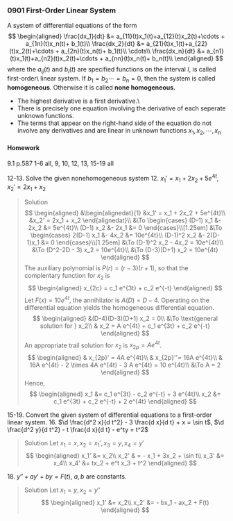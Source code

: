 ### 0901 First-Order Linear System

A system of differential equations of the form
$$
\begin{aligned}
\frac{dx_1}{dt} &= a_{11}(t)x_1(t)+a_{12}(t)x_2(t)+\cdots + a_{1n}(t)x_n(t)+ b_1(t)\\
\frac{dx_2}{dt} &= a_{21}(t)x_1(t)+a_{22}(t)x_2(t)+\cdots + a_{2n}(t)x_n(t)+ b_1(t)\\
\cdots\\
\frac{dx_n}{dt} &= a_{n1}(t)x_1(t)+a_{n2}(t)x_2(t)+\cdots + a_{nn}(t)x_n(t)+ b_n(t)\\
\end{aligned}
$$
where the $a_{ij}(t)$ and $b_i(t)$ are specified functions on the interval $I$, is called first-order\ linear system. If $b_1 = b_2 \cdots = b_n = 0$, then the system is called **homogeneous**. Otherwise it is called **none homogeneous.**
+ The highest derivative is a first derivative.\
+ There is precisely one equation involving the derivative of each seperate unknown functions.
+ The terms that appear on the right-hand side of the equation do not involve any derivatives and are linear in unknown functions $x_1, x_2, \cdots, x_n$


#### Homework
9.1 p.587 1-6 all, 9, 10, 12, 13, 15-19 all

12-13\. Solve the given nonehomogeneous system
12\. $x_1' = x_1 + 2x_2 + 5e^{4t}$, $x_2' = 2x_1 + x_2$
>Solution
$$
\begin{aligned}
&\begin{alignedat}{1}
&x_1' = x_1 + 2x_2 + 5e^{4t}\\
&x_2' = 2x_1 + x_2
\end{alignedat}\\
&\To \begin{cases}
(D-1) x_1 &- 2x_2 &= 5e^{4t}\\
(D-1) x_2 &- 2x_1 &= 0
\end{cases}\\[1.25em]
&\To \begin{cases}
2(D-1) x_1 &- 4x_2 &= 10e^{4t}\\
(D-1)^2 x_2 &- 2(D-1)x_1 &= 0
\end{cases}\\[1.25em]
&\To (D-1)^2 x_2 - 4x_2 = 10e^{4t}\\
&\To (D^2-2D - 3) x_2 = 10e^{4t}\\
&\To (D-3)(D+1) x_2 = 10e^{4t}
\end{aligned}
$$
The auxiliary polynomial is $P(r) = (r-3)(r+1)$, so that the complentary function for $x_2$ is
$$
\begin{aligned}
x_{2c} = c_1 e^{3t} + c_2 e^{-t}
\end{aligned}
$$
Let $F(x) = 10e^{4t}$, the annihilator is $A(D) = D-4$. Operating on the differential equation yields the homogeneous differential equation.
$$
\begin{aligned}
&(D-4)(D-3)(D+1) x_2 = 0\\
&\To \text{general solution for } x_2\\
& x_2 = A e^{4t} + c_1 e^{3t} + c_2 e^{-t}
\end{aligned}
$$
An appropriate trail solution for $x_2$ is $x_{2p} = A e^{4t}$.
$$
\begin{aligned}
& x_{2p}' = 4A e^{4t}\\
& x_{2p}''= 16A e^{4t}\\
& 16A e^{4t} - 2 \times 4A e^{4t} - 3 A e^{4t} =  10 e^{4t}\\
&\To A = 2
\end{aligned}
$$
Hence,
$$
\begin{aligned}
x_1 &= c_1 e^{3t} - c_2 e^{-t} + 3 e^{4t}\\
x_2 &= c_1 e^{3t} + c_2 e^{-t} + 2 e^{4t}
\end{aligned}
$$

15-19\. Convert the given system of differential equations to a first-order linear system.
16\. $\d \frac{d^2 x}{d t^2} - 3 \frac{d x}{d t} + x = \sin t$, $\d \frac{d^2 y}{d t^2} - t \frac{d x}{d t} - e^ty = t^2$
>Solution
Let $x_1 = x, x_2 = x_1', x_3 = y, x_4 = y'$
$$
\begin{aligned}
x_1' &= x_2\\
x_2' & =  - x_1 + 3x_2 + \sin t\\
x_3' &= x_4\\
x_4' &= tx_2 + e^t x_3 + t^2
\end{aligned}
$$

18\. $y'' + ay' + by = F(t)$, $a, b$ are constants.
>Solution
Let $x_1 = y, x_2 = y''$
$$
\begin{aligned}
x_1' &= x_2\\
x_2' &= - bx_1 - ax_2 + F(t)
\end{aligned}
$$
